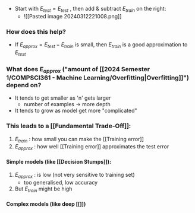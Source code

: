 - Start with $E_{test} = E_{test}$ , then add & subtract $E_{train}$ on the right:
	- ![[Pasted image 20240312221008.png]]
### How does this help?
- If $E_{approx} = E_{test}-E_{train}$ is small, then $E_{train}$ is a good approximation to $E_{test}$

### What does $E_{approx}$ ("amount of [[2024 Semester 1/COMPSCI361 - Machine Learning/Overfitting|Overfitting]]") depend on?
- It tends to get smaller as 'n' gets larger
	- number of examples $\rightarrow$ more depth
- It tends to grow as model get more "complicated"

### This leads to a [[Fundamental Trade-Off]]:
1. $E_{train}$ : how small you can make the [[Training error]] 
2. $E_{approx}$ : how well [[Training error]] approximates the test error
#### Simple models (like [[Decision Stumps]]):
1. $E_{approx}$ : is low (not very sensitive to training set)
	- too generalised, low accuracy
2. But $E_{train}$ might be high
#### Complex models (like deep [[]])